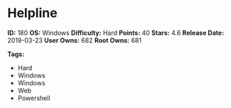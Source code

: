# Helpline

**ID:** 180
**OS:** Windows
**Difficulty:** Hard
**Points:** 40
**Stars:** 4.6
**Release Date:** 2019-03-23
**User Owns:** 682
**Root Owns:** 681

**Tags:**
- Hard
- Windows
- Windows
- Web
- Powershell

